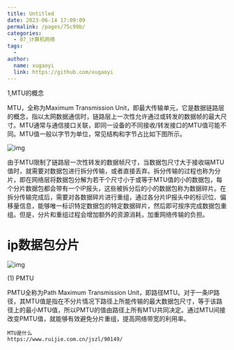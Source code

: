 ```yaml
---
title: Untitled
date: 2023-06-14 17:09:09
permalink: /pages/75c99b/
categories:
  - 07_计算机网络
tags:
  - 
author: 
  name: xugaoyi
  link: https://github.com/xugaoyi
---
```


1,MTU的概念

MTU，全称为Maximum Transmission Unit，即最大传输单元，它是数据链路层的概念，指以太网数据通信时，链路层上一次性允许通过或转发的数据帧的最大尺寸。MTU通常与通信接口关联，即同一设备的不同接收/转发接口的MTU值可能不同。MTU值一般以字节为单位，常见结构和字节占比如下图所示。

![img](https://gikkiares-image-bed.oss-cn-guangzhou.aliyuncs.com/img/ce7335a5aabe4583af030a6810693752.png)



由于MTU限制了链路层一次性转发的数据帧尺寸，当数据包尺寸大于接收端MTU值时，就需要对数据包进行拆分传输，或者直接丢弃。拆分传输的过程也称为分片，即在网络层将数据包分解为若干个尺寸小于或等于MTU值的小的数据包，每个分片数据包都会带有一个IP报头，这些被拆分后的小的数据包称为数据碎片。在拆分传输完成后，需要对各数据碎片进行重组，通过各分片IP报头中的标识位、偏移量信息，能够唯一标识特定数据包的特定数据碎片，然后即可按序完成数据包重组。但是，分片和重组过程会增加额外的资源消耗，加重网络传输的负担。



# ip数据包分片

![img](https://gikkiares-image-bed.oss-cn-guangzhou.aliyuncs.com/img/39325b5ac0d04e3ab7df1ecb4e0751da.png)



(1) PMTU

PMTU全称为Path Maximum Transmission Unit，即路径MTU。对于一条IP路径，其MTU值是指在不分片情况下路径上所能传输的最大数据包尺寸，等于该路径上的最小MTU值，所以PMTU的值由路径上所有MTU共同决定。通过MTU间接改变PMTU值，就能够有效避免分片重组，提高网络带宽的利用率。









```
MTU是什么
https://www.ruijie.com.cn/jszl/90149/
```

